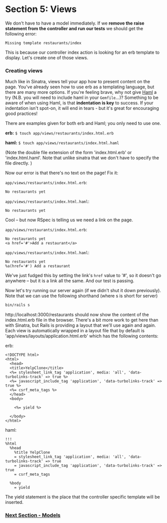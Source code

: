 # Section 5: Views

We don't have to have a model immediately.  If we **remove the raise statement from the controller and run our tests** we should get the following error:

```
Missing template restaurants/index
```

This is because our controller index action is looking for an erb template to display. Let's create one of those views.

### Creating views

Much like in Sinatra, views tell your app how to present content on the page.  You've already seen how to use erb as a templating language, but there are many more options.  If you're feeling brave, why not give [Haml](http://haml.info/) a try (N.B. you will need to include haml in your `Gemfile`...)? Something to be aware of when using Haml, is that **indentation is key** to success. If your indentation isn't spot-on, it will end in tears - but it's great for encouraging good practices!

There are examples given for both erb and Haml; you only need to use one.

**erb:**
`$ touch app/views/restaurants/index.html.erb`

**haml:**
`$ touch app/views/restaurants/index.html.haml`

(Note the double file extension of the form 'index.html.erb' or 'index.html.haml'. Note that unlike sinatra that we don't have to specify the file directly. )

Now our error is that there's no text on the page! Fix it:

`app/views/restaurants/index.html.erb`:

```html
No restaurants yet
```

`app/views/restaurants/index.html.haml`:

```haml
No restaurants yet
```

Cool – but now RSpec is telling us we need a link on the page.

`app/views/restaurants/index.html.erb`:
```erb
No restaurants yet
<a href='#'>Add a restaurant</a>
```

`app/views/restaurants/index.html.haml`:
```haml
No restaurants yet
%a(href='#') Add a restaurant
```
We've just fudged this by setting the link's `href` value to '#', so it doesn't go anywhere – but it is a link all the same. And our test is passing.

Now let's try running our server again (if we didn't shut it down previously).  Note that we can use the following shorthand (where s is short for server)

```sh
bin/rails s
```

http://localhost:3000/restaurants should now show the content of the index.html.erb file in the browser.  There's a bit more work to get here than with Sinatra, but Rails is providing a layout that we'll use again and again. Each view is automatically wrapped in a layout file that by default is 'app/views/layouts/application.html.erb' which has the following contents:

erb:
```erb
<!DOCTYPE html>
<html>
  <head>
  <title>YelpClone</title>
  <%= stylesheet_link_tag 'application', media: 'all', 'data-turbolinks-track' => true %>
  <%= javascript_include_tag 'application', 'data-turbolinks-track' => true %>
  <%= csrf_meta_tags %>
  </head>
  <body>

    <%= yield %>

  </body>
</html>
```
haml:
```haml
!!!
%html
  %head
    %title YelpClone
    = stylesheet_link_tag 'application', media: 'all', 'data-turbolinks-track' => true
    = javascript_include_tag 'application', 'data-turbolinks-track' => true
    = csrf_meta_tags

  %body
    = yield
```
The yield statement is the place that the controller specific template will be inserted.

### [Next Section - Models](6_models.md)
